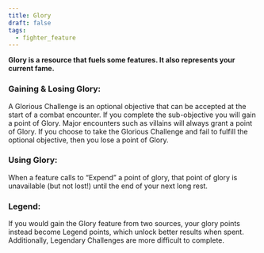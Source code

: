 ```yaml
---
title: Glory
draft: false
tags:
  - fighter_feature
---
```

**Glory is a resource that fuels some features. It also represents your current fame.**

### Gaining & Losing Glory:

A Glorious Challenge is an optional objective that can be accepted at the start of a combat encounter. If you complete the sub-objective you will gain a point of Glory. Major encounters such as villains will always grant a point of Glory. If you choose to take the Glorious Challenge and fail to fulfill the optional objective, then you lose a point of Glory.

### Using Glory:

When a feature calls to “Expend” a point of glory, that point of glory is unavailable (but not lost!) until the end of your next long rest.

### Legend:

If you would gain the Glory feature from two sources, your glory points instead become Legend points, which unlock better results when spent. Additionally, Legendary Challenges are more difficult to complete.